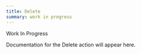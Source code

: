 ```yaml
---
title: Delete
summary: work in progress
---
```


Work In Progress

Documentation for the Delete action will appear here.